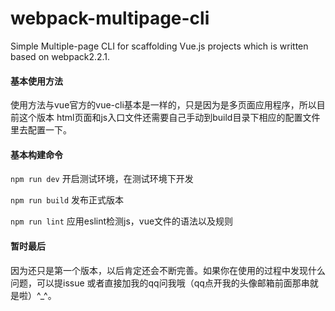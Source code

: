 # webpack-multipage-cli
Simple Multiple-page CLI for scaffolding Vue.js projects which is written based on webpack2.2.1.

#### 基本使用方法
  使用方法与vue官方的vue-cli基本是一样的，只是因为是多页面应用程序，所以目前这个版本
  html页面和js入口文件还需要自己手动到build目录下相应的配置文件里去配置一下。
  
#### 基本构建命令
  `npm run dev` 开启测试环境，在测试环境下开发  
  
  `npm run build` 发布正式版本  
  
  `npm run lint` 应用eslint检测js，vue文件的语法以及规则

#### 暂时最后
  因为还只是第一个版本，以后肯定还会不断完善。如果你在使用的过程中发现什么问题，可以提issue
  或者直接加我的qq问我哦（qq点开我的头像邮箱前面那串就是啦）^_^。
